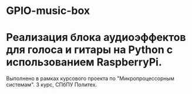 # GPIO-music-box
# Реализация блока аудиоэффектов для голоса и гитары на Python с использованием RaspberryPi.
Выполнено в рамках курсового проекта по "Микропроцессорным системам".
3 курс, СПбПУ Политех.
